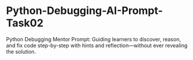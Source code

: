# Python-Debugging-AI-Prompt-Task02
Python Debugging Mentor Prompt: Guiding learners to discover, reason, and fix code step-by-step with hints and reflection—without ever revealing the solution.
